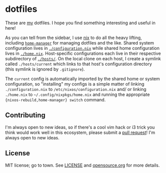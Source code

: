# dotfiles

These are [my](https://willbadart.com) dotfiles. I hope you find something
interesting and useful in here!

As you can tell from the sidebar, I use [nix][Nix] to do all the heavy lifting,
including [`home-manager`][hm] for managing dotfiles and the like. Shared
system configuration lives in [`./configuration.nix`](./configuration.nix)
while shared home configuration lives in [`./home.nix`](./home.nix).
Host-specific configurations each live in their respective subdirectory of
[`./hosts/`](./hosts). On the local clone on each host, I create a symlink
called `./hosts/current` which links to that host's configuration directory
(this symlink is ignored by `.gitignore`).

The `current` config is automatically imported by the shared home or system
configuration, so "installing" my configs is a simple matter of linking
`./configuration.nix` to `/etc/nixos/configuration.nix` and/ or linking
`./home.nix` to `~/.config/nixpkgs/home.nix` and running the appropriate
`{nixos-rebuild,home-manager} switch` command.

[hm]: https://github.com/nix-community/home-manager
[Nix]: https://nixos.org

## Contributing

I'm always open to new ideas, so if there's a cool vim hack or i3
trick you think would work well in this ecosystem, please submit a
[pull request][PRs]! I'm always open to new ideas.

[PRs]: https://github.com/wbadart/dotfiles/pulls

## License

MIT license; go to town. See [LICENSE] and [opensource.org] for
more details.

[LICENSE]: ./LICENSE
[opensource.org]: https://opensource.org/licenses/MIT
